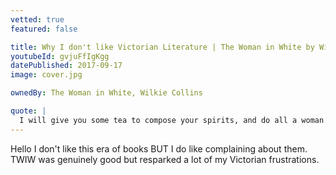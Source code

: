 ```yaml
---
vetted: true
featured: false

title: Why I don't like Victorian Literature | The Woman in White by Wilkie Collins
youtubeId: gvjuFfIgKgg
datePublished: 2017-09-17
image: cover.jpg

ownedBy: The Woman in White, Wilkie Collins

quote: |
  I will give you some tea to compose your spirits, and do all a woman can (which is very little, by-the-by) to hold my tongue
---
```


Hello I don't like this era of books BUT I do like complaining about them. TWIW was genuinely good but resparked a lot of my Victorian frustrations.

